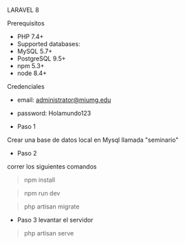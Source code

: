 LARAVEL 8

Prerequisitos
* PHP 7.4+
* Supported databases:
* MySQL 5.7+
* PostgreSQL 9.5+
* npm 5.3+
* node 8.4+

Credenciales
* email: administrator@miumg.edu
* password: Holamundo123

* Paso 1

Crear una base de datos local en Mysql llamada "seminario"

* Paso 2

correr los siguientes comandos

> npm install

> npm run dev

> php artisan migrate

* Paso 3 
levantar el servidor 

> php artisan serve
